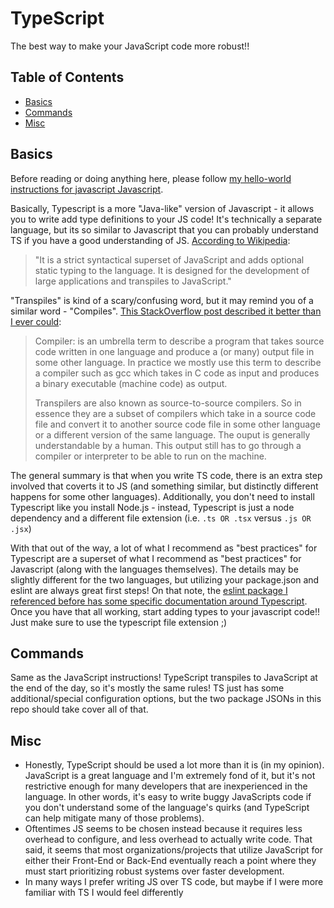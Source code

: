 # TypeScript
The best way to make your JavaScript code more robust!!

## Table of Contents
- [Basics](#basics)
- [Commands](#commands)
- [Misc](#misc)

## Basics
Before reading or doing anything here, please follow [my hello-world instructions for javascript Javascript](../javascript/README.md).

Basically, Typescript is a more "Java-like" version of Javascript - it allows you to write add type definitions to your JS code! It's technically a separate language, but its so similar to Javascript that you can probably understand TS if you have a good understanding of JS. [According to Wikipedia](https://en.wikipedia.org/wiki/TypeScript): 
>"It is a strict syntactical superset of JavaScript and adds optional static typing to the language. It is designed for the development of large applications and transpiles to JavaScript."

"Transpiles" is kind of a scary/confusing word, but it may remind you of a similar word - "Compiles". [This StackOverflow post described it better than I ever could](https://stackoverflow.com/questions/44931479/compiling-vs-transpiling):
>Compiler: is an umbrella term to describe a program that takes source code written in one language and produce a (or many) output file in some other language. In practice we mostly use this term to describe a compiler such as gcc which takes in C code as input and produces a binary executable (machine code) as output.
>
>Transpilers are also known as source-to-source compilers. So in essence they are a subset of compilers which take in a source code file and convert it to another source code file in some other language or a different version of the same language. The ouput is generally understandable by a human. This output still has to go through a compiler or interpreter to be able to run on the machine. 

The general summary is that when you write TS code, there is an extra step involved that coverts it to JS (and something similar, but distinctly different happens for some other languages). Additionally, you don't need to install Typescript like you install Node.js - instead, Typescript is just a node dependency and a different file extension (i.e. `.ts OR .tsx` versus `.js OR .jsx`) 

With that out of the way, a lot of what I recommend as "best practices" for Typescript are a superset of what I recommend as "best practices" for Javascript (along with the languages themselves). The details may be slightly different for the two languages, but utilizing your package.json and eslint are always great first steps! On that note, the [eslint package I referenced before has some specific documentation around Typescript](https://marketplace.visualstudio.com/items?itemName=dbaeumer.vscode-eslint#using-eslint-to-validate-typescript-files). Once you have that all working, start adding types to your javascript code!! Just make sure to use the typescript file extension ;)

## Commands
Same as the JavaScript instructions! TypeScript transpiles to JavaScript at the end of the day, so it's mostly the same rules! TS just has some additional/special configuration options, but the two package JSONs in this repo should take cover all of that.

## Misc
- Honestly, TypeScript should be used a lot more than it is (in my opinion). JavaScript is a great language and I'm extremely fond of it, but it's not restrictive enough for many developers that are inexperienced in the language. In other words, it's easy to write buggy JavaScripts code if you don't understand some of the language's quirks (and TypeScript can help mitigate many of those problems).
- Oftentimes JS seems to be chosen instead because it requires less overhead to configure, and less overhead to actually write code. That said, it seems that most organizations/projects that utilize JavaScript for either their Front-End or Back-End eventually reach a point where they must start prioritizing robust systems over faster development.
- In many ways I prefer writing JS over TS code, but maybe if I were more familiar with TS I would feel differently